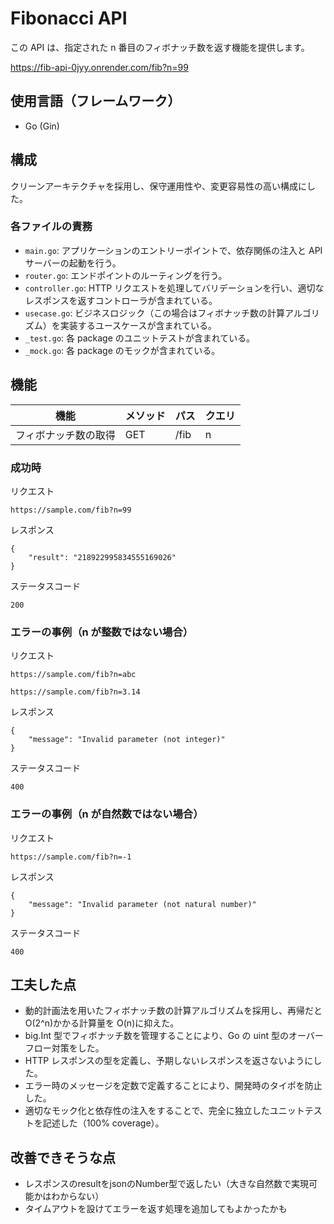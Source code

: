 # Fibonacci API

この API は、指定された n 番目のフィボナッチ数を返す機能を提供します。

https://fib-api-0jyy.onrender.com/fib?n=99

## 使用言語（フレームワーク）

- Go (Gin)

## 構成

クリーンアーキテクチャを採用し、保守運用性や、変更容易性の高い構成にした。

### 各ファイルの責務

- `main.go`: アプリケーションのエントリーポイントで、依存関係の注入と API サーバーの起動を行う。
- `router.go`: エンドポイントのルーティングを行う。
- `controller.go`: HTTP リクエストを処理してバリデーションを行い、適切なレスポンスを返すコントローラが含まれている。
- `usecase.go`: ビジネスロジック（この場合はフィボナッチ数の計算アルゴリズム）を実装するユースケースが含まれている。
- `_test.go`: 各 package のユニットテストが含まれている。
- `_mock.go`: 各 package のモックが含まれている。

## 機能

| 機能                 | メソッド | パス | クエリ |
| -------------------- | -------- | ---- | ------ |
| フィボナッチ数の取得 | GET      | /fib | n      |

### 成功時

リクエスト

```
https://sample.com/fib?n=99
```

レスポンス

```
{
    "result": "218922995834555169026"
}
```

ステータスコード

```
200
```

### エラーの事例（n が整数ではない場合）

リクエスト

```
https://sample.com/fib?n=abc
```

```
https://sample.com/fib?n=3.14
```

レスポンス

```
{
    "message": "Invalid parameter (not integer)"
}
```

ステータスコード

```
400
```

### エラーの事例（n が自然数ではない場合）

リクエスト

```
https://sample.com/fib?n=-1
```

レスポンス

```
{
    "message": "Invalid parameter (not natural number)"
}
```

ステータスコード

```
400
```

## 工夫した点

- 動的計画法を用いたフィボナッチ数の計算アルゴリズムを採用し、再帰だと O(2^n)かかる計算量を O(n)に抑えた。
- big.Int 型でフィボナッチ数を管理することにより、Go の uint 型のオーバーフロー対策をした。
- HTTP レスポンスの型を定義し、予期しないレスポンスを返さないようにした。
- エラー時のメッセージを定数で定義することにより、開発時のタイポを防止した。
- 適切なモック化と依存性の注入をすることで、完全に独立したユニットテストを記述した（100% coverage）。

## 改善できそうな点
- レスポンスのresultをjsonのNumber型で返したい（大きな自然数で実現可能かはわからない）
- タイムアウトを設けてエラーを返す処理を追加してもよかったかも
